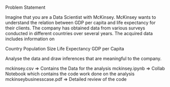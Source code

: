 Problem Statement

Imagine that you are a Data Scientist with McKinsey.
McKinsey wants to understand the relation between GDP per capita and life expectancy for their clients. 
The company has obtained data from various surveys conducted in different countries over several years. The acquired data includes information on

Country
Population Size
Life Expectancy
GDP per Capita

Analyse the data and draw inferences that are meaningful to the company.

mckinsey.csv => Contains the Data for the analysis
mckinsey.ipynb => Collab Notebook which contains the code work done on the analysis
mckinseybusinesscase.pdf => Detailed review of the code
